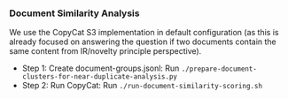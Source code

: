 ### Document Similarity Analysis

We use the CopyCat S3 implementation in default configuration (as this is already focused on answering the question if two documents contain the same content from IR/novelty principle perspective).

- Step 1: Create document-groups.jsonl: Run `./prepare-document-clusters-for-near-duplicate-analysis.py`
- Step 2: Run CopyCat: Run `./run-document-similarity-scoring.sh`

